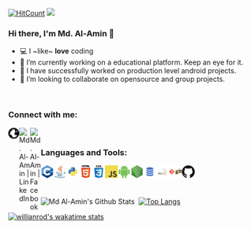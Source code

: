 [![HitCount](http://hits.dwyl.com/karno786/karno786.svg)](http://hits.dwyl.com/karno786/karno786)
<img src="https://komarev.com/ghpvc/?username=karno786"> 
### Hi there, I'm Md. Al-Amin 👋


- 💻 I ~like~ **love** coding
- 🔭 I’m currently working on a educational platform. Keep an eye for it.
- 👯 I have successfully worked on production level android projects.
- 👯 I’m looking to collaborate on opensource and group projects.

 
<br> 

### Connect with me:

[<img align="left" alt="Md. Al-Amin" width="22px" src="https://raw.githubusercontent.com/iconic/open-iconic/master/svg/globe.svg" />][website]
[<img align="left" alt="Md. Al-Amin | LinkedIn" width="22px" src="https://cdn.jsdelivr.net/npm/simple-icons@v3/icons/linkedin.svg" />][linkedin]
[<img align="left" alt="Md. Al-Amin | Facebook" width="22px" src="https://cdn.jsdelivr.net/npm/simple-icons@v3/icons/facebook.svg" />][facebook]


<br /> 

### Languages and Tools:

<img align="left" alt="C++" width="26px" src="https://raw.githubusercontent.com/github/explore/80688e429a7d4ef2fca1e82350fe8e3517d3494d/topics/cpp/cpp.png" />
<img align="left" alt="Java" width="26px" src="https://raw.githubusercontent.com/github/explore/80688e429a7d4ef2fca1e82350fe8e3517d3494d/topics/java/java.png" />
<img align="left" alt="Python" width="26px" src="https://raw.githubusercontent.com/github/explore/80688e429a7d4ef2fca1e82350fe8e3517d3494d/topics/python/python.png" />
<img align="left" alt="HTML5" width="26px" src="https://raw.githubusercontent.com/github/explore/80688e429a7d4ef2fca1e82350fe8e3517d3494d/topics/html/html.png" />
<img align="left" alt="CSS3" width="26px" src="https://raw.githubusercontent.com/github/explore/80688e429a7d4ef2fca1e82350fe8e3517d3494d/topics/css/css.png" />
<img align="left" alt="JavaScript" width="26px" src="https://raw.githubusercontent.com/github/explore/80688e429a7d4ef2fca1e82350fe8e3517d3494d/topics/javascript/javascript.png" />
<img align="left" alt="Android Studio" width="26px" src="https://raw.githubusercontent.com/github/explore/80688e429a7d4ef2fca1e82350fe8e3517d3494d/topics/android/android.png" />
<img align="left" alt="Node.js" width="26px" src="https://raw.githubusercontent.com/github/explore/80688e429a7d4ef2fca1e82350fe8e3517d3494d/topics/nodejs/nodejs.png" />
<img align="left" alt="SQL" width="26px" src="https://raw.githubusercontent.com/github/explore/80688e429a7d4ef2fca1e82350fe8e3517d3494d/topics/sql/sql.png" />
<img align="left" alt="MySQL" width="26px" src="https://raw.githubusercontent.com/github/explore/80688e429a7d4ef2fca1e82350fe8e3517d3494d/topics/mysql/mysql.png" />
<img align="left" alt="Git" width="26px" src="https://raw.githubusercontent.com/github/explore/80688e429a7d4ef2fca1e82350fe8e3517d3494d/topics/git/git.png" />
<img align="left" alt="GitHub" width="26px" src="https://raw.githubusercontent.com/github/explore/78df643247d429f6cc873026c0622819ad797942/topics/github/github.png" />
<br /><br /><br />

<img align="left" alt="Md Al-Amin's Github Stats" src="https://github-readme-stats.vercel.app/api?username=karno786&show_icons=true" />    &nbsp;
[![Top Langs](https://github-readme-stats.vercel.app/api/top-langs?username=karno786&count_private=true&show_icons=true)](https://github.com/anuraghazra/github-readme-stats)

[![willianrod's wakatime stats](https://github-readme-stats.vercel.app/api/wakatime?username=karno786)](https://github.com/anuraghazra/github-readme-stats)


[website]: https://sites.google.com/diu.edu.bd/alaminkarno/home
[facebook]: https://www.facebook.com/alamin.karno786/
[linkedin]: https://www.linkedin.com/in/alaminkarno/
